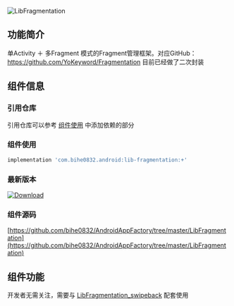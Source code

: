 ![LibFragmentation](https://img.shields.io/badge/AndroidAppFactory-LibFragmentation-brightgreen)
## 功能简介

单Activity ＋ 多Fragment 模式的Fragment管理框架。对应GitHub：https://github.com/YoKeyword/Fragmentation 目前已经做了二次封装

## 组件信息

### 引用仓库

引用仓库可以参考 [组件使用](./../start.md) 中添加依赖的部分

### 组件使用

```groovy
implementation 'com.bihe0832.android:lib-fragmentation:+'
```

### 最新版本

[ ![Download](https://api.bintray.com/packages/bihe0832/android/lib-fragmentation/images/download.svg) ](https://bintray.com/bihe0832/android/lib-fragmentation/_latestVersion)


### 组件源码

[https://github.com/bihe0832/AndroidAppFactory/tree/master/LibFragmentation](https://github.com/bihe0832/AndroidAppFactory/tree/master/LibFragmentation)

## 组件功能

开发者无需关注，需要与 [LibFragmentation_swipeback](./lib-fragmentation-swipeback.md) 配套使用